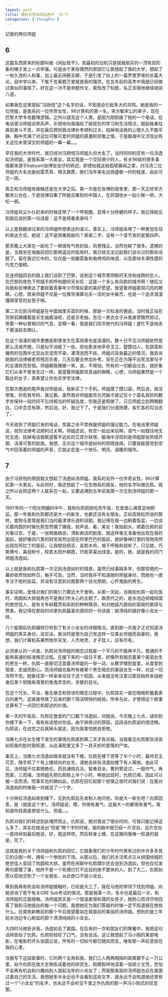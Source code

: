 ```yaml
---
layout: post
title: 我的大学及闲扯若干 （6~7）
categories: ['thoughts']
---
```



记我的两位师姐


6
----

这篇东西原来的标题叫做《闲扯若干》，其最初的动机只是就我刚买的一顶有损形象的帽子发上一点牢骚。可是由于某些偶然的原因它让我想起了我的大学，想起了一些久违的人和事，加上最近闲极无聊，于是引发了如上的一篇罗里罗嗦的长篇大论。自中学以来，下笔千言离题万里就是我的强项，在五年前的高考中我就已经做过类似的事情了。好在这一次不是命题作文，索性改了标题，名正言顺地继续胡说八道。

如果我在这里提起“冯扬悦”这个名字的话，不知道会引起多大的共鸣。她是我的一位师姐，是我系的一位传奇女性，96计算机的第一名，宋方敏宋公的弟子，现在巴黎大学专攻数理逻辑。之所以提及这个人类，是因为刚刚接了她的一个电话，在电话里冯师姐谈笑风声，乐观地向我描绘了她现在的学习和生活情况，鼓励我勇往直前奋斗不息，并在最后预祝我法律补考顺利过关。掐掉电话我的心情久久不能平静，胸中充满了对这位可敬可爱的师姐的感激和崇敬之情，于是脑海中又浮现出有关这位未曾深交的师姐的一幕一幕。。。

早在我的大学时代，就已经对冯扬悦冯师姐久仰大名了。当时同仰的还有一位汤逸如汤师姐，是我系第一大美女。其实我是一个交际很少的人，有关96级的很多事情都来源于babyant张博张宝仔的转述。即使如我这般孤陋寡闻之辈，对冯汤二位师姐的大名也是如雷贯耳，晴天霹雳，她们当年美名远扬盛极一时的程度，由此可见一斑。

真正和冯师姐有接触还是在大学之后。第一次是在张博的宿舍里，那一天正好宋方敏宋公也在，于是张博召集了所能召集到的中国人，在异国他乡一起小聚一把，大吃一顿。

冯师姐风尘仆仆赶来的时候还带了一个呼啦圈，显得十分矫健的样子。我记得她见到我后说的第一句话是：这不是郑重弟弟吗？

以上是我翻译过来的冯师姐所想表达的语义。事实上，冯师姐采用了一种更加生动的表达方式。她说：这不是郑重抵敌吗？弟弟二字，没有一个音节发的是第四声。

那天晚上大家在一起吃了一顿很有气势的饭，风卷残云，当然也聊了很多。遗憾的是，当我坐在电脑前回忆那顿遥远的饭局时，我已经无法记起我们谈论过的那些话题了。留在我记忆中的，仅仅是一些酸菜鱼和电烤鸡的味道，以及那块丰满性感的巧克力蛋糕。

在送师姐回去的路上我们谈到了巴黎，谈到这个城市里阴郁的天空和成群的恋人。在巴黎的夜色下师姐手抓呼啦圈仰天长叹：这是一个多么有风韵的城市啊！随后又向我和张博表达了要趁着青春年少尽情玩耍的美好愿望。我望着师姐那双闪亮的眼睛，心想，原来师姐不仅是一位推导演算功夫一流的女中豪杰，也是一个追求浪漫懂得享受的女孩子啊。

第二次见到冯师姐是在中国城里买菜的时候，那是一次标准的邂逅。当时我正站在货架前踌躇着是买生抽酱油呢，还是买老抽，忽见一黑衣女子从我身旁飘然掠过，带着一种似曾相识的气息。定睛一看，竟是我们风华绝代的冯师姐！遂忙不迭地丢下酱油前去相认。

在这个浪漫的城市里邂逅即使发生在菜场里也是浪漫的。数十日不见冯师姐依然是那么活泼开朗，只是似乎消瘦了一些，但也愈发地亭亭玉立，楚楚动人，在蔬菜和猪肉的包围中尤显出淤泥而不染，濯清涟而不妖。师姐问及我最近的情况，我告诉她我的法律被老师残忍杀害，几天后要去参加补考，现在正在为理不出宪法里句子的主谓宾而苦恼。师姐朝我微微一笑，说，不用怕，所有的一切都会过去，就好象它们从来不曾发生过一样。我望着师姐那双真诚的眼睛，心想，冯师姐果然是一个豁达的女子，真希望让你也去学学法律。

在那次邂逅的尾声我对师姐说，我新买了个手机。师姐摸了摸口袋，然后说，我没带笔，你告我号码，我记着。虽然我对师姐能否光凭脑子就记住十个莫名其妙的数字并保持一段时间不忘持相当的怀疑态度，但我还是照做了。只见师姐立刻两眼翻白，口中念念有辞，然后说，好，我记下了。于是我们分道扬镳，各忙各的勾当去了。

今天收到了师姐打来的电话，惊喜之余不禁佩服师姐的强记能力。在电话里师姐说，祝你法律考试顺利过关啊。师姐还说，有空一起出来玩啊，语气一如既往地无忧无虑。挂掉电话我眺望着不远处的艾菲尔铁塔，脑海中浮现的是师姐那张热情开朗、活泼可爱的脸庞。我想，无论这个城市是如何的阴雨连绵，只要我能感觉到空气中回荡着的师姐的声音，它就必定是一个快乐、明亮、温暖的城市。


7
----

由于冯扬悦的原因我又想起了汤逸如汤师姐，我系的另外一位传奇女性，96计算机第一大美女。与此同时，我还想起了一位生物系的朋友，他的名字叫做仇熙。我之所以会把这两个人联系在一起，又要追溯到五年前我第一次见到汤师姐的那一天。

1997年的一个阳光明媚的中午，我和仇熙刚刚吃完午饭，在食堂心满意足地刷盆。那一年我和仇熙都还是大一的新生，也都还没有女朋友。正如高晓松所说的那样，食物与爱情是我们当时最津津乐道的话题。我记得在我一边刷着饭盆，一边谈论着肉圆的时候仇熙忽然捅了捅我，轻声说，看，美女！我抬起头，顺着仇熙的目光看过去，于是，一张明眉皓齿，清新爽洁的脸庞，就这样毫无准备地出现在我的面前，就好像洞穴里的财宝突然出现在阿里巴巴的面前，就好像神灯里的怪物突然出现在阿拉丁的面前，让我瞠目结舌，呆若木鸡，艰于呼吸和视听了。只见她，巧笑傅兮，美目盼兮，皎若太阳升朝霞，灼若芙渠出绿波。是的，她，就是我的同门师姐汤逸如。

以上就是我和仇熙第一次见到汤逸如时的情景。虽然已经事隔多年，但那惊艳的一幕却依然恍如昨日，触手可及。当然，当时我并不知道她的师姐身份，而她也一直专注于她的饭盆，并没有注意到对面那两个目光炯炯，心怀鬼胎的男生。

事实证明，爱情对我们的吸引力要远大于食物。从那一天起，当我和仇熙一起吃饭时，肉圆和大排就再也不是我们所关心的主题了，取而代之的，是水池边倾城倾国的绝世佳人，是有关年龄籍贯和系别的种种猜测，和对她超凡脱俗的容貌的歌颂与赞美。我记得在那段时间里仇熙最喜欢感叹的一句话是：她清纯的就好像小龙女一 样。

几个星期后仇熙辗转打听到了有关小龙女的详细情况。直到那一天我才正式知道汤师姐的真实身份。说实话，我当时是很为自己有这样一位美女师姐而自豪的，我想，我们计算机系果然物华天宝，人杰地灵，才子佳人，应有尽有。

必须承认的一点是，仇熙对汤师姐的暗恋过程是一个平凡的不能再平凡，普通的不能再普通的标准暗恋过程。在接下来的一段日子里，好像所有暗恋着某个美丽女生的男生一样，仇熙一直密切注意着汤师姐的一举一动，从教学楼到食堂，从食堂到宿舍，忠诚而耐心。而汤师姐也象所有被某个男生暗恋的美丽女生一样，对这一切浑然不觉。她象往常一样来来往往于这个校园，从来就没有注意过那双始终来自她身后某个阴暗角落里的鬼鬼祟祟的，贪婪的目光。

在这个冗长，平淡，毫无悬念和惊讶的暗恋过程中，仇熙其实一直在暗暗积蓄着表白的勇气，这直接导致了后来的那个简洁明快的结局。所幸与此，才使得这个故事总算有了一点回忆和叙述的价值。

某一天的午饭后，仇熙在食堂的门口截下汤逸如，对她说，今天晚上七点，请你到你楼下来一下，我有些话想对你说。由于排练过的原因，这段话仇熙说的很流畅。仇熙说，在说完之后我掉头就走，因为我害怕她会拒绝。

当晚七点在女生楼下发生的事情仇熙直到第二天才告诉我。当我看见仇熙那张沮丧如死鱼的脸时我知道，从此浦苑里又多了一具夭折的爱情的尸体。

事实上，当晚七点汤逸如根本就没有下楼，仇熙在楼下苦等了半个小时，最终忍无可忍，随手抓了个有上楼倾向的女生，请她去转告汤逸如楼下有人等她。由此可见，汤师姐不仅美貌绝伦，而且通晓兵法，智勇双全。曹刿曾说过，一鼓作气，再而衰，三而竭。汤师姐先把仇熙晾上半个小时，等她出现时，仇熙已竭，因此可以被一击而溃。而事实也的确如此。仇熙在回忆起那个悲情之夜时对我们说：在面对汤逸如的时候我一共就说了一个字。

十分钟后汤逸如来到楼下，见到仇熙后先发制人地问他，你是大一新生吧？仇熙回答，是（就是这个字）。汤师姐说，嗯，你很有勇气，这届大一的都很有勇气。我知道你找我是想说什么，但是。。。

仇熙对我们的转述到此嘎然而止。仇熙说，她对我说了很长时间，可我只能记得这么多了，其实在她说出“但是”两个字的时候，我的脑中就已经一片空白，这片空白一直持续到最后她说，好，就这样吧，然后转身上楼，在这期间我唯一知道的就是，完了。

这就是我的关于汤师姐和仇熙的回忆，它就象我们的少年时代曾有过的许许多多其它的企图一样，拥有一个惨败的下场。从那以后，我们的关注焦点又从倾国倾城的绝世佳人变回了肉圆和大排。虽然在闲聊中仇熙偶尔还会说到汤逸如，但也仅仅发两句感慨了事，他终不是一个死缠烂打不达目的绝不罢休的人。到了大二，仇熙如愿以偿地交到了一个女朋友，从此绝口不提小龙女。

等到我再有机会和汤师姐接触时，已经是大三了。我在马弛的带领下找到师姐，向她咨询了若干有关GRE Sub考试的情况。那是我第一次，多半也是最后一次，和汤师姐的正面接触。汤师姐其实是一个很温柔很和蔼的女孩子，她耐心而详尽地回答了我和马弛提出的每一个问题。我想她在为我们答疑的时候一定不知道我在想些什么。在南苑新教前的那个午后我望着站在我面前的美丽的汤师姐，想到的是三年前水池边专心刷盆的那个清清纯纯的小龙女。

大四时马弛告诉我，汤逸如去了美国。在后来的一次和朋友们的聚餐中，我把这句话转告给了仇熙。仇熙轻轻叹了口气，没有说话。这让我想起了冯小刚的某部电影，在电影的开头张国立说，所有的一切如今都已随风而去，唯有那一声叹息驻在我的心里。

当我写下这段故事时，它的两个主角和我，我们三人两两相隔的距离都不止一万公里。如今仇熙在南大生物系读着他的研究生，假模假样地混着一张硕士文凭，恐怕不会再有机会和兴趣向别人提起当年的小龙女了；而我那美丽的汤师姐也远在美国过着自己的生活，我想她多半永远也不会看到这些文字，就永远不会知道她还曾有过一个“小龙女”的名字，也永远不会听见千里之外仇熙的那一声冯小刚式的叹息罢。

